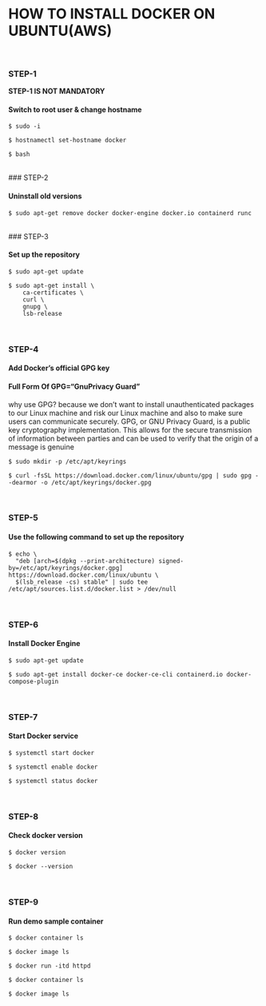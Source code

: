 <h1 align=center,colour='red'>HOW TO INSTALL DOCKER ON UBUNTU(AWS)</h1>

<br/>

### STEP-1

<b>STEP-1 IS NOT MANDATORY</b>

#### Switch to root user & change hostname

```
$ sudo -i

$ hostnamectl set-hostname docker

$ bash
```

<br/>
### STEP-2

#### Uninstall old versions

```
$ sudo apt-get remove docker docker-engine docker.io containerd runc
```

<br/>
### STEP-3

#### Set up the repository
```
$ sudo apt-get update

$ sudo apt-get install \
    ca-certificates \
    curl \
    gnupg \
    lsb-release
```

<br/>

### STEP-4

#### Add Docker’s official GPG key
<h4>Full Form Of GPG=“GnuPrivacy Guard”</h4>
<p>why use GPG? because we don’t want to install unauthenticated packages to our Linux machine and risk our Linux machine and also to make sure users can communicate securely. GPG, or GNU Privacy Guard, is a public key cryptography implementation. This allows for the secure transmission of information between parties and can be used to verify that the origin of a message is genuine</p>

```
$ sudo mkdir -p /etc/apt/keyrings

$ curl -fsSL https://download.docker.com/linux/ubuntu/gpg | sudo gpg --dearmor -o /etc/apt/keyrings/docker.gpg
```

<br/>

### STEP-5

#### Use the following command to set up the repository
```
$ echo \
  "deb [arch=$(dpkg --print-architecture) signed-by=/etc/apt/keyrings/docker.gpg] https://download.docker.com/linux/ubuntu \
  $(lsb_release -cs) stable" | sudo tee /etc/apt/sources.list.d/docker.list > /dev/null
```

<br/>

### STEP-6

#### Install Docker Engine
```
$ sudo apt-get update

$ sudo apt-get install docker-ce docker-ce-cli containerd.io docker-compose-plugin
```

<br/>

### STEP-7

#### Start Docker service
```
$ systemctl start docker

$ systemctl enable docker

$ systemctl status docker
```

<br/>

### STEP-8

#### Check docker version

```
$ docker version

$ docker --version
```

<br/>

### STEP-9

#### Run demo sample container
```
$ docker container ls

$ docker image ls

$ docker run -itd httpd

$ docker container ls

$ docker image ls
```
